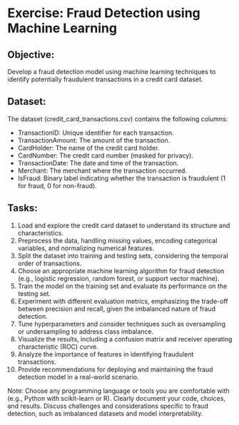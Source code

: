# Exercise: Fraud Detection using Machine Learning

## Objective:
Develop a fraud detection model using machine learning techniques to identify potentially fraudulent transactions in a credit card dataset.

## Dataset:
The dataset (credit_card_transactions.csv) contains the following columns:

* TransactionID: Unique identifier for each transaction.
* TransactionAmount: The amount of the transaction.
* CardHolder: The name of the credit card holder.
* CardNumber: The credit card number (masked for privacy).
* TransactionDate: The date and time of the transaction.
* Merchant: The merchant where the transaction occurred.
* IsFraud: Binary label indicating whether the transaction is fraudulent (1 for fraud, 0 for non-fraud).

## Tasks:
1. Load and explore the credit card dataset to understand its structure and characteristics.
2. Preprocess the data, handling missing values, encoding categorical variables, and normalizing numerical features.
3. Split the dataset into training and testing sets, considering the temporal order of transactions.
4. Choose an appropriate machine learning algorithm for fraud detection (e.g., logistic regression, random forest, or support vector machine).
5. Train the model on the training set and evaluate its performance on the testing set.
6. Experiment with different evaluation metrics, emphasizing the trade-off between precision and recall, given the imbalanced nature of fraud detection.
7. Tune hyperparameters and consider techniques such as oversampling or undersampling to address class imbalance.
8. Visualize the results, including a confusion matrix and receiver operating characteristic (ROC) curve.
9. Analyze the importance of features in identifying fraudulent transactions.
10. Provide recommendations for deploying and maintaining the fraud detection model in a real-world scenario.

Note:
Choose any programming language or tools you are comfortable with (e.g., Python with scikit-learn or R). Clearly document your code, choices, and results. Discuss challenges and considerations specific to fraud detection, such as imbalanced datasets and model interpretability.
